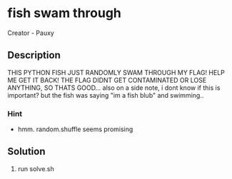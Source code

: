 # fish swam through 

Creator - Pauxy

## Description

THIS PYTHON FISH JUST RANDOMLY SWAM THROUGH MY FLAG! HELP ME GET IT BACK! THE FLAG DIDNT GET CONTAMINATED OR LOSE ANYTHING, SO THATS GOOD... also on a side note, i dont know if this is important? but the fish was saying "im a fish blub" and swimming..

### Hint

-   hmm. random.shuffle seems promising

## Solution
1.  run solve.sh
